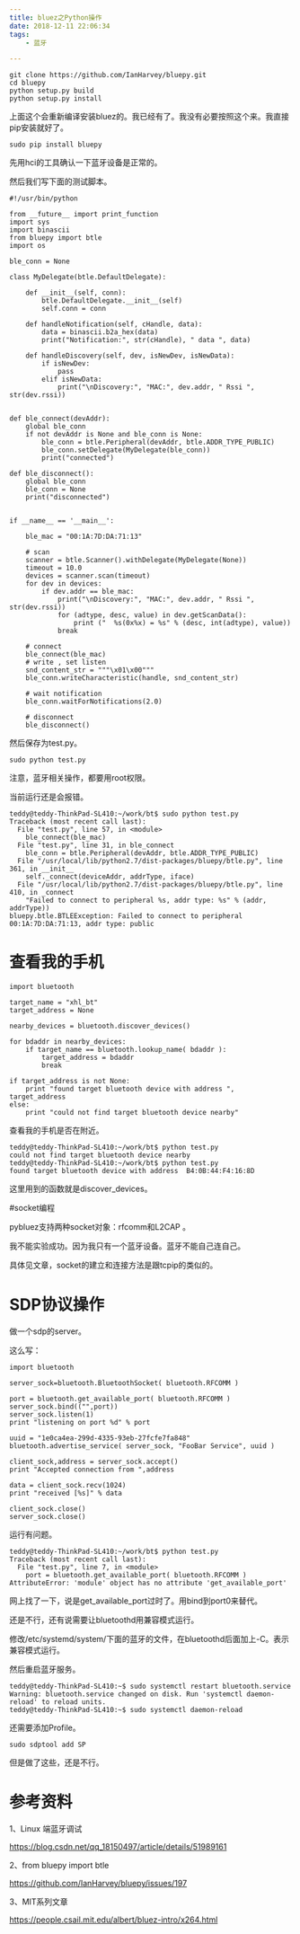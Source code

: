 ```yaml
---
title: bluez之Python操作
date: 2018-12-11 22:06:34
tags:
	- 蓝牙

---
```




```\
git clone https://github.com/IanHarvey/bluepy.git
cd bluepy
python setup.py build
python setup.py install
```

上面这个会重新编译安装bluez的。我已经有了。我没有必要按照这个来。我直接pip安装就好了。

```
sudo pip install bluepy
```



先用hci的工具确认一下蓝牙设备是正常的。

然后我们写下面的测试脚本。

```
#!/usr/bin/python

from __future__ import print_function
import sys
import binascii
from bluepy import btle
import os

ble_conn = None

class MyDelegate(btle.DefaultDelegate):

    def __init__(self, conn):
        btle.DefaultDelegate.__init__(self)
        self.conn = conn

    def handleNotification(self, cHandle, data):
        data = binascii.b2a_hex(data)
        print("Notification:", str(cHandle), " data ", data)

    def handleDiscovery(self, dev, isNewDev, isNewData):
        if isNewDev:
            pass
        elif isNewData:
            print("\nDiscovery:", "MAC:", dev.addr, " Rssi ", str(dev.rssi))


def ble_connect(devAddr):
    global ble_conn
    if not devAddr is None and ble_conn is None:
        ble_conn = btle.Peripheral(devAddr, btle.ADDR_TYPE_PUBLIC)
        ble_conn.setDelegate(MyDelegate(ble_conn))
        print("connected")

def ble_disconnect():
    global ble_conn
    ble_conn = None
    print("disconnected")


if __name__ == '__main__':

    ble_mac = "00:1A:7D:DA:71:13"

    # scan 
    scanner = btle.Scanner().withDelegate(MyDelegate(None))
    timeout = 10.0
    devices = scanner.scan(timeout)
    for dev in devices:
        if dev.addr == ble_mac:
            print("\nDiscovery:", "MAC:", dev.addr, " Rssi ", str(dev.rssi))
            for (adtype, desc, value) in dev.getScanData():
                print ("  %s(0x%x) = %s" % (desc, int(adtype), value))
            break

    # connect  
    ble_connect(ble_mac)
    # write , set listen
    snd_content_str = """\x01\x00"""
    ble_conn.writeCharacteristic(handle, snd_content_str)

    # wait notification  
    ble_conn.waitForNotifications(2.0)

    # disconnect 
    ble_disconnect()

```

然后保存为test.py。

```
sudo python test.py
```

注意，蓝牙相关操作，都要用root权限。

当前运行还是会报错。

```
teddy@teddy-ThinkPad-SL410:~/work/bt$ sudo python test.py 
Traceback (most recent call last):
  File "test.py", line 57, in <module>
    ble_connect(ble_mac)
  File "test.py", line 31, in ble_connect
    ble_conn = btle.Peripheral(devAddr, btle.ADDR_TYPE_PUBLIC)
  File "/usr/local/lib/python2.7/dist-packages/bluepy/btle.py", line 361, in __init__
    self._connect(deviceAddr, addrType, iface)
  File "/usr/local/lib/python2.7/dist-packages/bluepy/btle.py", line 410, in _connect
    "Failed to connect to peripheral %s, addr type: %s" % (addr, addrType))
bluepy.btle.BTLEException: Failed to connect to peripheral 00:1A:7D:DA:71:13, addr type: public
```



# 查看我的手机

```
import bluetooth

target_name = "xhl_bt"
target_address = None

nearby_devices = bluetooth.discover_devices()

for bdaddr in nearby_devices:
    if target_name == bluetooth.lookup_name( bdaddr ):
        target_address = bdaddr
        break

if target_address is not None:
    print "found target bluetooth device with address ", target_address
else:
    print "could not find target bluetooth device nearby"
```



查看我的手机是否在附近。

```
teddy@teddy-ThinkPad-SL410:~/work/bt$ python test.py 
could not find target bluetooth device nearby
teddy@teddy-ThinkPad-SL410:~/work/bt$ python test.py 
found target bluetooth device with address  B4:0B:44:F4:16:8D
```

这里用到的函数就是discover_devices。



#socket编程

pybluez支持两种socket对象：rfcomm和L2CAP 。

我不能实验成功。因为我只有一个蓝牙设备。蓝牙不能自己连自己。

具体见文章，socket的建立和连接方法是跟tcpip的类似的。

# SDP协议操作

做一个sdp的server。

这么写：

```
import bluetooth

server_sock=bluetooth.BluetoothSocket( bluetooth.RFCOMM )

port = bluetooth.get_available_port( bluetooth.RFCOMM )
server_sock.bind(("",port))
server_sock.listen(1)
print "listening on port %d" % port

uuid = "1e0ca4ea-299d-4335-93eb-27fcfe7fa848"
bluetooth.advertise_service( server_sock, "FooBar Service", uuid )

client_sock,address = server_sock.accept()
print "Accepted connection from ",address

data = client_sock.recv(1024)
print "received [%s]" % data

client_sock.close()
server_sock.close()
```

运行有问题。

```
teddy@teddy-ThinkPad-SL410:~/work/bt$ python test.py 
Traceback (most recent call last):
  File "test.py", line 7, in <module>
    port = bluetooth.get_available_port( bluetooth.RFCOMM )
AttributeError: 'module' object has no attribute 'get_available_port'
```

网上找了一下，说是get_available_port过时了。用bind到port0来替代。

还是不行，还有说需要让bluetoothd用兼容模式运行。

修改/etc/systemd/system/下面的蓝牙的文件，在bluetoothd后面加上-C。表示兼容模式运行。

然后重启蓝牙服务。

```
teddy@teddy-ThinkPad-SL410:~$ sudo systemctl restart bluetooth.service
Warning: bluetooth.service changed on disk. Run 'systemctl daemon-reload' to reload units.
teddy@teddy-ThinkPad-SL410:~$ sudo systemctl daemon-reload
```

还需要添加Profile。

````
sudo sdptool add SP
````

但是做了这些，还是不行。



# 参考资料

1、Linux 端蓝牙调试

https://blog.csdn.net/qq_18150497/article/details/51989161

2、from bluepy import btle

https://github.com/IanHarvey/bluepy/issues/197

3、MIT系列文章

https://people.csail.mit.edu/albert/bluez-intro/x264.html